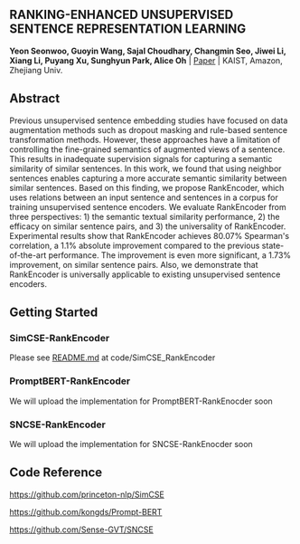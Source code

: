## RANKING-ENHANCED UNSUPERVISED SENTENCE REPRESENTATION LEARNING
**Yeon Seonwoo, Guoyin Wang, Sajal Choudhary, Changmin Seo, Jiwei Li, Xiang Li, Puyang Xu, Sunghyun Park, Alice Oh** | [Paper](https://arxiv.org/abs/2209.04333) | KAIST, Amazon, Zhejiang Univ.

## Abstract
Previous unsupervised sentence embedding studies have focused on data augmentation methods such as dropout masking and rule-based sentence transformation methods. However, these approaches have a limitation of controlling the fine-grained semantics of augmented views of a sentence. This results in inadequate supervision signals for capturing a semantic similarity of similar sentences. In this work, we found that using neighbor sentences enables capturing a more accurate semantic similarity between similar sentences. Based on this finding, we propose RankEncoder, which uses relations between an input sentence and sentences in a corpus for training unsupervised sentence encoders. We evaluate RankEncoder from three perspectives: 1) the semantic textual similarity performance, 2) the efficacy on similar sentence pairs, and 3) the universality of RankEncoder. Experimental results show that RankEncoder achieves 80.07% Spearman's correlation, a 1.1% absolute improvement compared to the previous state-of-the-art performance. The improvement is even more significant, a 1.73% improvement, on similar sentence pairs. Also, we demonstrate that RankEncoder is universally applicable to existing unsupervised sentence encoders.

## Getting Started
### SimCSE-RankEncoder
Please see [README.md](https://github.com/yeonsw/RankEncoder_private/tree/main/code/SimCSE_RankEncoder) at code/SimCSE\_RankEncoder

### PromptBERT-RankEncoder
We will upload the implementation for PromptBERT-RankEnocder soon

### SNCSE-RankEncoder
We will upload the implementation for SNCSE-RankEnocder soon

## Code Reference
https://github.com/princeton-nlp/SimCSE

https://github.com/kongds/Prompt-BERT

https://github.com/Sense-GVT/SNCSE
